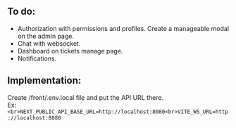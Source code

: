 ## To do:

- Authorization with permissions and profiles. Create a manageable modal on the admin page.
- Chat with websocket.
- Dashboard on tickets manage page.
- Notifications.

## Implementation:

Create /front/.env.local file and put the API URL there.<br>
Ex:```<br>NEXT_PUBLIC_API_BASE_URL=http://localhost:8080<br>VITE_WS_URL=http://localhost:8080```
